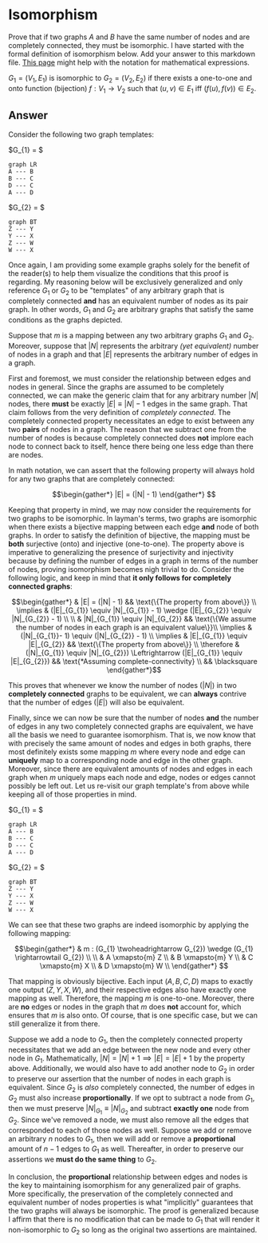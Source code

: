 # Isomorphism

Prove that if two graphs $A$ and $B$ have the same number of nodes and are completely connected, they must be isomorphic. I have started with the formal definition of isomorphism below. Add your answer to this markdown file. [This page](https://docs.github.com/en/get-started/writing-on-github/working-with-advanced-formatting/writing-mathematical-expressions)
might help with the notation for mathematical expressions.

$G_1=(V_1 , E_1)$ is isomorphic to $G_2 = (V_2, E_2)$ if there exists a
one-to-one and onto function (bijection) $f: V_1 \rightarrow V_2$ such that $(u,v)
\in E_1$ iff $(f(u),f(v)) \in E_2$.

## Answer

Consider the following two graph templates:

$G_{1} = $

```mermaid
graph LR
A --- B 
B --- C
D --- C
A --- D
```

$G_{2} = $

```mermaid
graph BT
Z --- Y
Y --- X
Z --- W
W --- X
```

Once again, I am providing some example graphs solely for the benefit of the reader(s) to help them visualize the conditions that this proof is regarding. My reasoning below will be exclusively generalized and only reference $G_{1}$ or $G_{2}$ to be "templates" of any arbitrary graph that is completely connected **and** has an equivalent number of nodes as its pair graph. In other words, $G_{1}$ and $G_{2}$ are arbitrary graphs that satisfy the same conditions as the graphs depicted.

Suppose that $m$ is a mapping between any two arbitrary graphs $G_{1}$ and $G_{2}$. Moreover, suppose that $|N|$ represents the arbitrary *(yet equivalent)* number of nodes in a graph and that $|E|$ represents the arbitrary number of edges in a graph.

First and foremost, we must consider the relationship between edges and nodes in general. Since the graphs are assumed to be completely connected, we can make the generic claim that for any arbitrary number $|N|$ nodes, there **must** be exactly $|E| \equiv |N| - 1$ edges in the same graph. That claim follows from the very definition of *completely connected*. The completely connected property necessitates an edge to exist between any two **pairs** of nodes in a graph. The reason that we subtract one from the number of nodes is because completely connected does **not** implore each node to connect back to itself, hence there being one less edge than there are nodes.

In math notation, we can assert that the following property will always hold for any two graphs that are completely connected:

$$\begin{gather*}
|E| = (|N| - 1)
\end{gather*}
$$

Keeping that property in mind, we may now consider the requirements for two graphs to be isomorphic. In layman's terms, two graphs are isomorphic when there exists a bijective mapping between each edge **and** node of both graphs. In order to satisfy the definition of bijective, the mapping must be **both** surjective (onto) and injective (one-to-one). The property above is imperative to generalizing the presence of surjectivity and injectivity because by defining the number of edges in a graph in terms of the number of nodes, proving isomorphism becomes nigh trivial to do. Consider the following logic, and keep in mind that **it only follows for completely connected graphs**:

```math
\begin{gather*}
& |E| = (|N| - 1) && \text{\{The property from above\}} \\
\implies & (|E|_{G_{1}} \equiv |N|_{G_{1}} - 1) \wedge (|E|_{G_{2}} \equiv |N|_{G_{2}} - 1) \\ \\
& |N|_{G_{1}} \equiv |N|_{G_{2}} && \text{\{We assume the number of nodes in each graph is an equivalent value\}}\\
\implies & (|N|_{G_{1}}- 1) \equiv (|N|_{G_{2}} - 1) \\
\implies & |E|_{G_{1}} \equiv |E|_{G_{2}} && \text{\{The property from above\}} \\
\therefore & (|N|_{G_{1}} \equiv |N|_{G_{2}}) \Leftrightarrow (|E|_{G_{1}} \equiv |E|_{G_{2}}) && \text{*Assuming complete-connectivity} \\
&& \blacksquare
\end{gather*}
```

This proves that whenever we know the number of nodes ($|N|$) in two **completely connected** graphs to be equivalent, we can **always** contrive that the number of edges ($|E|$) will also be equivalent.

Finally, since we can now be sure that the number of nodes **and** the number of edges in any two completely connected graphs are equivalent, we have all the basis we need to guarantee isomorphism. That is, we now know that with precisely the same amount of nodes and edges in both graphs, there most definitely exists some mapping $m$ where every node and edge can **uniquely** map to a corresponding node and edge in the other graph. Moreover, since there are equivalent amounts of nodes and edges in each graph when $m$ uniquely maps each node and edge, nodes or edges cannot possibly be left out. Let us re-visit our graph template's from above while keeping all of those properties in mind.


$G_{1} = $

```mermaid
graph LR
A --- B 
B --- C
D --- C
A --- D
```

$G_{2} = $

```mermaid
graph BT
Z --- Y
Y --- X
Z --- W
W --- X
```

We can see that these two graphs are indeed isomorphic by applying the following mapping:

$$\begin{gather*}
& m : (G_{1} \twoheadrightarrow G_{2}) \wedge (G_{1} \rightarrowtail G_{2}) \\ \\
& A \xmapsto{m} Z \\
& B \xmapsto{m} Y \\
& C \xmapsto{m} X \\
& D \xmapsto{m} W \\
\end{gather*}
$$

That mapping is obviously bijective. Each input ($A, B, C, D$) maps to exactly one output ($Z, Y, X, W$), and their respective edges also have exactly one mapping as well. Therefore, the mapping $m$ is one-to-one. Moreover, there are **no** edges or nodes in the graph that $m$ does **not** account for, which ensures that $m$ is also onto. Of course, that is one specific case, but we can still generalize it from there.

Suppose we add a node to $G_{1}$, then the completely connected property necessitates that we add an edge between the new node and every other node in $G_{1}$. Mathematically, $|N| = |N| + 1 \implies |E| = |E| + 1$ by the property above. Additionally, we would also have to add another node to $G_{2}$ in order to preserve our assertion that the number of nodes in each graph is equivalent. Since $G_{2}$ is *also* completely connected, the number of edges in $G_{2}$ must also increase **proportionally**. If we opt to subtract a node from $G_{1}$, then we must preserve $|N|_{G_{1}} \equiv |N|_{G_{2}}$ and subtract **exactly one** node from $G_{2}$. Since we've removed a node, we must also remove all the edges that corresponded to each of those nodes as well. Suppose we add or remove an arbitrary $n$ nodes to $G_{1}$, then we will add or remove a **proportional** amount of $n - 1$ edges to $G_{1}$ as well. Thereafter, in order to preserve our assertions we **must do the same thing** to $G_{2}$.

In conclusion, the **proportional** relationship between edges and nodes is the key to maintaining isomorphism for any generalized pair of graphs. More specifically, the preservation of the completely connected and equivalent number of nodes properties is what "implicitly" guarantees that the two graphs will always be isomorphic. The proof is generalized because I affirm that there is no modification that can be made to $G_{1}$ that will render it non-isomorphic to $G_{2}$ so long as the original two assertions are maintained. 